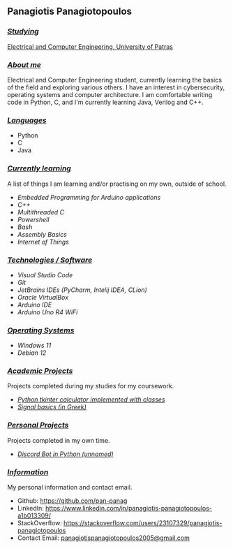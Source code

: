 ## Panagiotis Panagiotopoulos

### <u>***Studying***</u>
[Electrical and Computer Engineering, University of Patras](https://www.ece.upatras.gr/index.php/en/)

### <u>***About me***</u>
Electrical and Computer Engineering student, currently learning the basics of the field and exploring various others. I have an interest in cybersecurity, operating systems and computer architecture. I am comfortable writing code in Python, C, and I'm currently learning Java, Verilog and C++.

### <u>***Languages***</u>
 + Python
 + C
 + Java

### <u>***Currently learning***</u>
A list of things I am learning and/or practising on my own, outside of school.
+ *Embedded Programming for Arduino applications*
+ *C++*
+ *Multithreaded C*
+ *Powershell*
+ *Bash*
+ *Assembly Basics*
+ *Internet of Things*

### <u>***Technologies / Software***</u>
+ *Visual Studio Code*
+ *Git*
+ *JetBrains IDEs (PyCharm, Intelij IDEA, CLion)*
+ *Oracle VirtualBox*
+ *Arduino IDE*
+ *Arduino Uno R4 WiFi*

### <u>***Operating Systems***</u>
+ *Windows 11*
+ *Debian 12*

### <u>***Academic Projects***</u>
Projects completed during my studies for my coursework.
+ [*Python tkinter calculator implemented with classes*](https://github.com/pan-panag/PythonCalculatorwithClasses)
+ [*Signal basics (in Greek)*](https://github.com/pan-panag/signal-basics)

### <u>***Personal Projects***</u>
Projects completed in my own time.
+ [*Discord Bot in Python (unnamed)*](https://github.com/pan-panag/TBD_discord_bot)

### <u>***Information***</u>
My personal information and contact email.
+ Github: https://github.com/pan-panag
+ LinkedIn: https://www.linkedin.com/in/panagiotis-panagiotopoulos-a1b013309/
+ StackOverflow: https://stackoverflow.com/users/23107329/panagiotis-panagiotopoulos
+ Contact Email: panagiotispanagiotopoulos2005@gmail.com

